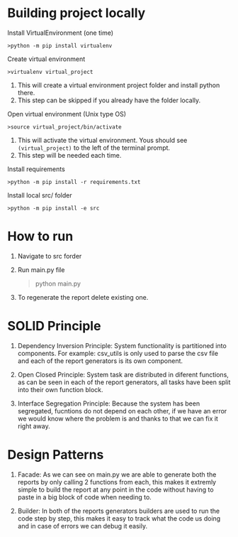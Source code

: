 # Building project locally

Install VirtualEnvironment (one time)

    >python -m pip install virtualenv

Create virtual environment

    >virtualenv virtual_project

1. This will create a virtual environment project folder and install python there.
2. This step can be skipped if you already have the folder locally.

Open virtual environment (Unix type OS)

    >source virtual_project/bin/activate

1. This will activate the virtual environment. Yous should see `(virtual_project)` to the left of the terminal prompt.
2. This step will be needed each time.

Install requirements

    >python -m pip install -r requirements.txt

Install local src/ folder

    >python -m pip install -e src

# How to run

1. Navigate to src forder
2. Run main.py file

   > python main.py

3. To regenerate the report delete existing one.

# SOLID Principle

1. Dependency Inversion Principle: System functionality is partitioned into components. For example: csv_utils is only used to parse the csv file and each of the report generators is its own component.

2. Open Closed Principle: System task are distributed in diferent functions, as can be seen in each of the report generators, all tasks have been split into their own function block.

3. Interface Segregation Principle: Because the system has been segregated, fucntions do not depend on each other, if we have an error we would know where the problem is and thanks to that we can fix it right away.

# Design Patterns

1. Facade: As we can see on main.py we are able to generate both the reports by only calling 2 functions from each, this makes it extremly simple to build the report at any point in the code without having to paste in a big block of code when needing to.

2. Builder: In both of the reports generators builders are used to run the code step by step, this makes it easy to track what the code us doing and in case of errors we can debug it easily.
